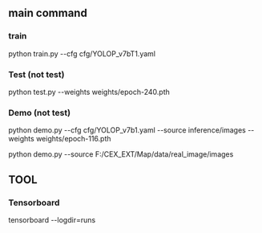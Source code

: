 ## main command

### train
python train.py --cfg cfg/YOLOP_v7bT1.yaml

### Test (not test)
python test.py --weights weights/epoch-240.pth

### Demo (not test)

python demo.py --cfg cfg/YOLOP_v7b1.yaml  --source inference/images --weights weights/epoch-116.pth

python demo.py --source F:/CEX_EXT/Map/data/real_image/images

## TOOL
### Tensorboard
tensorboard --logdir=runs